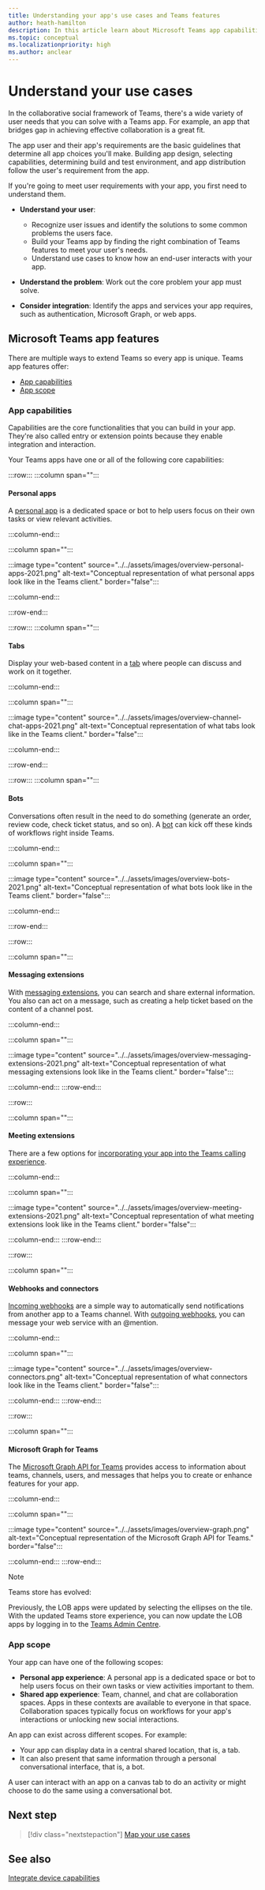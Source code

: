 ```yaml
---
title: Understanding your app's use cases and Teams features
author: heath-hamilton
description: In this article learn about Microsoft Teams app capabilities, Plan your Teams app, understand your app user and their need, understand the user problems that your Teams app would solve.
ms.topic: conceptual
ms.localizationpriority: high
ms.author: anclear
---
```


# Understand your use cases

In the collaborative social framework of Teams, there's a wide variety of user needs that you can solve with a Teams app. For example, an app that bridges gap in achieving effective collaboration is a great fit.

The app user and their app's requirements are the basic guidelines that determine all app choices you'll make. Building app design, selecting capabilities, determining build and test environment, and app distribution follow the user's requirement from the app.

If you're going to meet user requirements with your app, you first need to understand them.

- **Understand your user**:
  - Recognize user issues and identify the solutions to some common problems the users face.
  - Build your Teams app by finding the right combination of Teams features to meet your user's needs.
  - Understand use cases to know how an end-user interacts with your app.

- **Understand the problem**: Work out the core problem your app must solve.

- **Consider integration**: Identify the apps and services your app requires, such as authentication, Microsoft Graph, or web apps.

## Microsoft Teams app features

There are multiple ways to extend Teams so every app is unique. Teams app features offer:

- [App capabilities](#app-capabilities)
- [App scope](#app-scope)

### App capabilities

Capabilities are the core functionalities that you can build in your app. They're also called entry or extension points because they enable integration and interaction.

Your Teams apps have one or all of the following core capabilities:

:::row:::
   :::column span="":::

#### Personal apps

A [personal app](../../concepts/design/personal-apps.md) is a dedicated space or bot to help users focus on their own tasks or view relevant activities.

   :::column-end:::

   :::column span="":::

:::image type="content" source="../../assets/images/overview-personal-apps-2021.png" alt-text="Conceptual representation of what personal apps look like in the Teams client." border="false":::

   :::column-end:::

:::row-end:::

:::row:::
   :::column span="":::

#### Tabs

Display your web-based content in a [tab](../../tabs/what-are-tabs.md) where people can discuss and work on it together.

   :::column-end:::

   :::column span="":::

:::image type="content" source="../../assets/images/overview-channel-chat-apps-2021.png" alt-text="Conceptual representation of what tabs look like in the Teams client." border="false":::

   :::column-end:::

:::row-end:::

:::row:::
   :::column span="":::

#### Bots

Conversations often result in the need to do something (generate an order, review code, check ticket status, and so on). A [bot](../../bots/what-are-bots.md) can kick off these kinds of workflows right inside Teams.

   :::column-end:::

   :::column span="":::

:::image type="content" source="../../assets/images/overview-bots-2021.png" alt-text="Conceptual representation of what bots look like in the Teams client." border="false":::

   :::column-end:::

:::row-end:::

:::row:::

   :::column span="":::

#### Messaging extensions

With [messaging extensions](../../messaging-extensions/what-are-messaging-extensions.md), you can search and share external information. You also can act on a message, such as creating a help ticket based on the content of a channel post.

   :::column-end:::

   :::column span="":::

:::image type="content" source="../../assets/images/overview-messaging-extensions-2021.png" alt-text="Conceptual representation of what messaging extensions look like in the Teams client." border="false":::

   :::column-end:::
:::row-end:::

:::row:::

   :::column span="":::

#### Meeting extensions

There are a few options for [incorporating your app into the Teams calling experience](../../apps-in-teams-meetings/design/designing-apps-in-meetings.md).

   :::column-end:::

   :::column span="":::

:::image type="content" source="../../assets/images/overview-meeting-extensions-2021.png" alt-text="Conceptual representation of what meeting extensions look like in the Teams client." border="false":::

   :::column-end:::
:::row-end:::

:::row:::

   :::column span="":::

#### Webhooks and connectors

[Incoming webhooks](../../webhooks-and-connectors/what-are-webhooks-and-connectors.md#incoming-webhooks) are a simple way to automatically send notifications from another app to a Teams channel. With [outgoing webhooks](../../webhooks-and-connectors/what-are-webhooks-and-connectors.md#outgoing-webhooks), you can message your web service with an @mention.

   :::column-end:::

   :::column span="":::

:::image type="content" source="../../assets/images/overview-connectors.png" alt-text="Conceptual representation of what connectors look like in the Teams client." border="false":::

   :::column-end:::
:::row-end:::

:::row:::

   :::column span="":::

#### Microsoft Graph for Teams

The [Microsoft Graph API for Teams](/graph/teams-concept-overview) provides access to information about teams, channels, users, and messages that helps you to create or enhance features for your app.

   :::column-end:::

   :::column span="":::

:::image type="content" source="../../assets/images/overview-graph.png" alt-text="Conceptual representation of the Microsoft Graph API for Teams." border="false":::

   :::column-end:::
:::row-end:::

> [!NOTE]
> Teams store has evolved:
>
> Previously, the LOB apps were updated by selecting the ellipses on the tile. With the updated Teams store experience, you can now update the LOB apps by logging in to the [Teams Admin Centre](https://admin.teams.microsoft.com).

### App scope

Your app can have one of the following scopes:

- **Personal app experience**: A personal app is a dedicated space or bot to help users focus on their own tasks or view activities important to them.
- **Shared app experience**: Team, channel, and chat are collaboration spaces. Apps in these contexts are available to everyone in that space. Collaboration spaces typically focus on workflows for your app's interactions or unlocking new social interactions.

An app can exist across different scopes. For example:

- Your app can display data in a central shared location, that is, a tab.
- It can also present that same information through a personal conversational interface, that is, a bot.

A user can interact with an app on a canvas tab to do an activity or might choose to do the same using a conversational bot.

## Next step

> [!div class="nextstepaction"]
> [Map your use cases](../../concepts/design/map-use-cases.md)

## See also

[Integrate device capabilities](~/concepts/device-capabilities/device-capabilities-overview.md)
